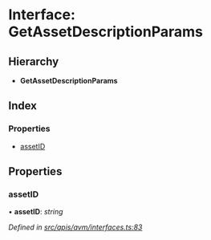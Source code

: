 # Interface: GetAssetDescriptionParams

## Hierarchy

- **GetAssetDescriptionParams**

## Index

### Properties

- [assetID](avm_interfaces.getassetdescriptionparams#assetid)

## Properties

### assetID

• **assetID**: _string_

_Defined in [src/apis/avm/interfaces.ts:83](https://github.com/chain4travel/caminojs/blob/3883166/src/apis/avm/interfaces.ts#L83)_
